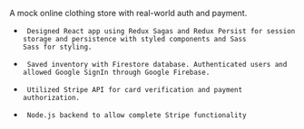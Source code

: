 A mock online clothing store with real-world auth and payment. 
-      Designed React app using Redux Sagas and Redux Persist for session storage and persistence with styled components and Sass                                     	        Sass for styling.     
-      Saved inventory with Firestore database. Authenticated users and allowed Google SignIn through Google Firebase.                        	
-      Utilized Stripe API for card verification and payment authorization. 
-      Node.js backend to allow complete Stripe functionality
